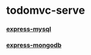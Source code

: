 # todomvc-serve

### [express-mysql](https://github.com/tonyfree/todomvc-serve/tree/express-mysql)

### [express-mongodb](https://github.com/tonyfree/todomvc-serve/tree/express-mongodb)
